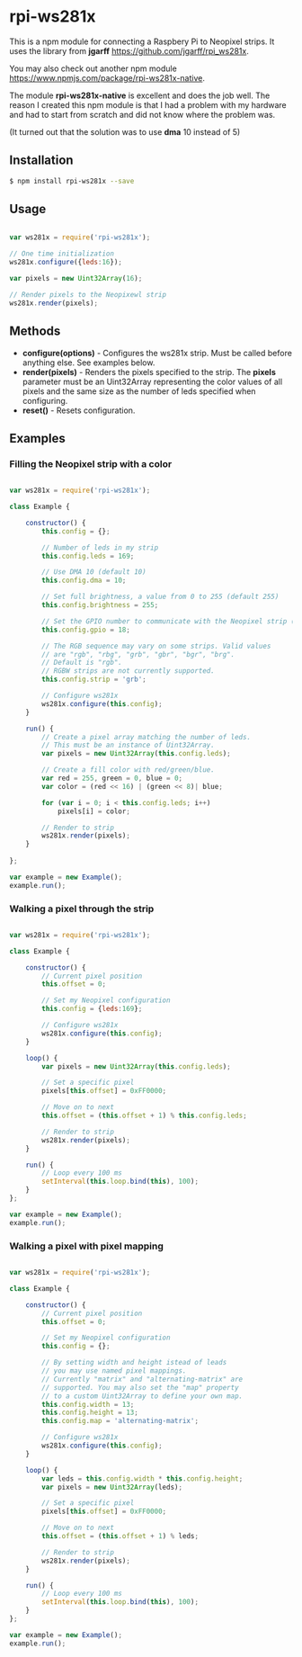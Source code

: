 # rpi-ws281x

This is a npm module for connecting a Raspbery Pi to Neopixel strips. It uses the 
library from **jgarff** https://github.com/jgarff/rpi_ws281x.

You may also check out another npm module https://www.npmjs.com/package/rpi-ws281x-native.

The module **rpi-ws281x-native** is excellent and does the job well. The reason I created
this npm module is that I had a problem with my hardware and had to start from scratch and
did not know where the problem was.

(It turned out that the solution was to use **dma** 10 instead of 5)

## Installation

````bash
$ npm install rpi-ws281x --save
````


## Usage

````javascript

var ws281x = require('rpi-ws281x');

// One time initialization
ws281x.configure({leds:16});

var pixels = new Uint32Array(16);

// Render pixels to the Neopixewl strip
ws281x.render(pixels);

````


## Methods

- **configure(options)**  -	Configures the ws281x strip. Must be called before anything else. See
							examples below.
- **render(pixels)**    -	Renders the pixels specified to the strip. The **pixels** parameter must 
							be an Uint32Array representing the color values of all pixels
                        	and the same size as the number of leds specified when configuring.
- **reset()**           -	Resets configuration. 


## Examples

### Filling the Neopixel strip with a color

````javascript

var ws281x = require('rpi-ws281x');

class Example {

    constructor() {
        this.config = {};

        // Number of leds in my strip
        this.config.leds = 169;

        // Use DMA 10 (default 10)
        this.config.dma = 10;

        // Set full brightness, a value from 0 to 255 (default 255)
        this.config.brightness = 255;

        // Set the GPIO number to communicate with the Neopixel strip (default 18)
        this.config.gpio = 18;

        // The RGB sequence may vary on some strips. Valid values
        // are "rgb", "rbg", "grb", "gbr", "bgr", "brg".
        // Default is "rgb".
        // RGBW strips are not currently supported.
        this.config.strip = 'grb';

        // Configure ws281x
        ws281x.configure(this.config);
    }

    run() {
        // Create a pixel array matching the number of leds.
        // This must be an instance of Uint32Array.
        var pixels = new Uint32Array(this.config.leds);

        // Create a fill color with red/green/blue.
        var red = 255, green = 0, blue = 0;
        var color = (red << 16) | (green << 8)| blue;

        for (var i = 0; i < this.config.leds; i++)
            pixels[i] = color;

        // Render to strip
        ws281x.render(pixels);
    }
    
};

var example = new Example();
example.run();

````

### Walking a pixel through the strip

````javascript

var ws281x = require('rpi-ws281x');

class Example {

    constructor() {
        // Current pixel position
        this.offset = 0;

        // Set my Neopixel configuration
        this.config = {leds:169};

        // Configure ws281x
        ws281x.configure(this.config);
    }

    loop() {
        var pixels = new Uint32Array(this.config.leds);

        // Set a specific pixel
        pixels[this.offset] = 0xFF0000;

        // Move on to next
        this.offset = (this.offset + 1) % this.config.leds;

        // Render to strip
        ws281x.render(pixels);
    }

    run() {
        // Loop every 100 ms
        setInterval(this.loop.bind(this), 100);
    }
};

var example = new Example();
example.run();

````

### Walking a pixel with pixel mapping

````javascript

var ws281x = require('rpi-ws281x');

class Example {

    constructor() {
        // Current pixel position
        this.offset = 0;

        // Set my Neopixel configuration
        this.config = {};

        // By setting width and height istead of leads
        // you may use named pixel mappings.
        // Currently "matrix" and "alternating-matrix" are
        // supported. You may also set the "map" property
        // to a custom Uint32Array to define your own map.
        this.config.width = 13;
        this.config.height = 13;
        this.config.map = 'alternating-matrix';

        // Configure ws281x
        ws281x.configure(this.config);
    }

    loop() {
        var leds = this.config.width * this.config.height;
        var pixels = new Uint32Array(leds);

        // Set a specific pixel
        pixels[this.offset] = 0xFF0000;

        // Move on to next
        this.offset = (this.offset + 1) % leds;

        // Render to strip
        ws281x.render(pixels);
    }

    run() {
        // Loop every 100 ms
        setInterval(this.loop.bind(this), 100);
    }
};

var example = new Example();
example.run();

````
